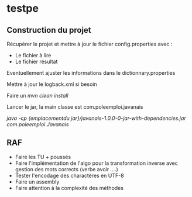 # testpe
## Construction du projet

Récupérer le projet et mettre à jour le fichier config.properties avec :
- Le fichier à lire
- Le fichier résultat

Eventuellement ajuster les informations dans le dictionnary.properties

Mettre à jour le logback.xml si besoin

Faire un *mvn clean install*

Lancer le jar, la main classe est com.poleemploi.javanais

*java -cp {emplacementdu jar}/javanais-1.0.0-0-jar-with-dependencies.jar com.poleemploi.Javanais*



## RAF
- Faire les TU + poussés
- Faire l'implémentation de l'algo pour la transformation inverse avec gestion des mots corrects (verbe avoir ....)
- Tester l'encodage des charactères en UTF-8
- Faire un assembly
- Faire attention à la complexité des méthodes